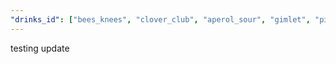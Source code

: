 ```yaml
---
"drinks_id": ["bees_knees", "clover_club", "aperol_sour", "gimlet", "pinkgin_and_tonic", "negroni", "brandy_flip", "aperol_spritz", "brown_derby", "campari_spritz", "french_75", "daiquiri", "manhattan", "mojito", "whisky_sour", "pina_colada"]
---
```

testing update
